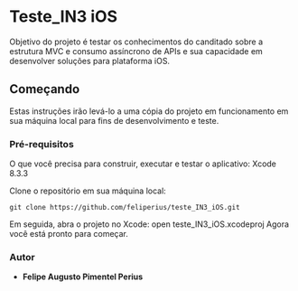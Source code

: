 # **Teste_IN3 iOS**

Objetivo do projeto é testar os conhecimentos do canditado sobre a estrutura MVC e consumo assíncrono de APIs e sua capacidade em desenvolver soluções para plataforma iOS. 

## Começando
Estas instruções irão levá-lo a uma cópia do projeto em funcionamento em sua máquina local para fins de desenvolvimento e teste.

### Pré-requisitos
O que você precisa para construir, executar e testar o aplicativo:
Xcode 8.3.3


Clone o repositório em sua máquina local:
```
git clone https://github.com/feliperius/teste_IN3_iOS.git
```
Em seguida, abra o projeto no Xcode:
open  teste_IN3_iOS.xcodeproj
Agora você está pronto para começar.


### Autor 
- **Felipe Augusto Pimentel Perius**

